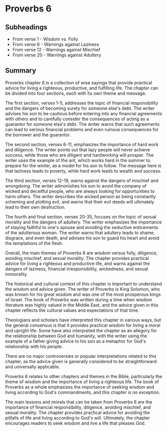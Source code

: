 # Proverbs 6

## Subheadings

* From verse 1 - Wisdom vs. Folly
* From verse 6 - Warnings against Laziness
* From verse 12 - Warnings against Mischief
* From verse 20 - Warnings against Adultery

## Summary

Proverbs chapter 6 is a collection of wise sayings that provide practical advice for living a righteous, productive, and fulfilling life. The chapter can be divided into four sections, each with its own theme and message.

The first section, verses 1-5, addresses the topic of financial responsibility and the dangers of becoming surety for someone else's debt. The writer advises his son to be cautious before entering into any financial agreements with others and to carefully consider the consequences of acting as a guarantor for someone else's debt. The writer warns that such agreements can lead to serious financial problems and even ruinous consequences for the borrower and the guarantor.

The second section, verses 6-11, emphasizes the importance of hard work and diligence. The writer points out that lazy people will never achieve success, while those who are diligent and hardworking will prosper. The writer uses the example of the ant, which works hard in the summer to prepare for the winter, as a model for his son to follow. The message here is that laziness leads to poverty, while hard work leads to wealth and success.

The third section, verses 12-19, warns against the dangers of mischief and wrongdoing. The writer admonishes his son to avoid the company of wicked and deceitful people, who are always looking for opportunities to harm others. The writer describes the wicked person as being constantly scheming and plotting evil, and warns that their evil deeds will ultimately lead to their own destruction.

The fourth and final section, verses 20-35, focuses on the topic of sexual morality and the dangers of adultery. The writer emphasizes the importance of staying faithful to one's spouse and avoiding the seductive enticements of the adulterous woman. The writer warns that adultery leads to shame, disgrace, and even death, and advises his son to guard his heart and avoid the temptations of the flesh.

Overall, the main themes of Proverbs 6 are wisdom versus folly, diligence, avoiding mischief, and sexual morality. The chapter provides practical advice for living a righteous and productive life, and warns against the dangers of laziness, financial irresponsibility, wickedness, and sexual immorality.

The historical and cultural context of this chapter is important to understand the wisdom and advice given. The writer of Proverbs is King Solomon, who was known for his great wisdom and was one of the most prosperous kings of Israel. The book of Proverbs was written during a time when wisdom literature was highly valued in the Middle East, and the advice given in this chapter reflects the cultural values and expectations of that time.

Theologians and scholars have interpreted this chapter in various ways, but the general consensus is that it provides practical wisdom for living a moral and upright life. Some have also interpreted the chapter as an allegory for the relationship between God and humanity, with the writer using the example of a father giving advice to his son as a metaphor for God's relationship with his people.

There are no major controversies or popular interpretations related to this chapter, as the advice given is generally considered to be straightforward and universally applicable.

Proverbs 6 relates to other chapters and themes in the Bible, particularly the theme of wisdom and the importance of living a righteous life. The book of Proverbs as a whole emphasizes the importance of seeking wisdom and living according to God's commandments, and this chapter is no exception.

The main lessons and morals that can be taken from Proverbs 6 are the importance of financial responsibility, diligence, avoiding mischief, and sexual morality. The chapter provides practical advice for avoiding the pitfalls of life and living according to God's will. Ultimately, the chapter encourages readers to seek wisdom and live a life that pleases God.